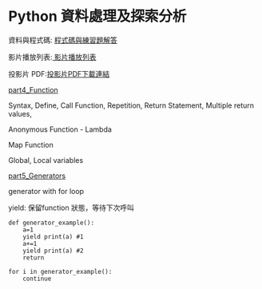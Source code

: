 # Python 資料處理及探索分析

資料與程式碼: [程式碼與練習題解答 ](https://doc-10-a8-docs.googleusercontent.com/docs/securesc/0e6o73khf30bge47v75ur1f0ansg0qb7/hbkigjjjm9spdhr1qgp49psdmg87eo5h/1551852000000/17581372301209011741/15400212421688111872/1xiJegBUNO6vIwDKleslxamYABYGO_DaE?e=download&nonce=bdftdsv7idrii&user=15400212421688111872&hash=21v2ojv6o7dsjb7o42etsnqkmoobfdre)

影片播放列表:[ 影片播放列表 ](https://www.youtube.com/playlist?list=PL1f_B9coMEeCcmGIoOvHXPhKepnS6lM8P)

投影片 PDF:[投影片PDF下載連結](https://drive.google.com/file/d/1Tn_swvB0JxeIDhyrJmbZdwvNsV8_-Rga/view)

[part4\_Function](https://www.youtube.com/watch?v=h9EgCu0FusA)

Syntax, Define, Call Function, Repetition, Return Statement, Multiple return values,

Anonymous Function - Lambda

Map Function

Global, Local variables



[part5\_Generators](https://www.youtube.com/watch?time_continue=2&v=5MmlPvbXpKA)

generator with for loop

yield: 保留function 狀態，等待下次呼叫

```
def generator_example():
    a=1
    yield print(a) #1
    a+=1
    yield print(a) #2
    return

for i in generator_example():
    continue
```



